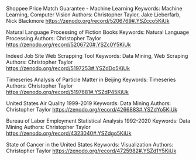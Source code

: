Shoppee Price Match Guarantee - Machine Learning
  Keywords: Machine Learning, Computer Vision
  Authors: Christopher Taylor, Jake Lieberfarb, Nick Blackmore
  https://zenodo.org/record/5206769#.YSZcco5KiUk
  
Natural Language Processing of Fiction Books
  Keywords: Natural Language Processing
  Authors: Christopher Taylor
  https://zenodo.org/record/5206720#.YSZc0Y5KiUk
  
Indeed Job Site Web Scrapping Tool
  Keywords: Data Mining, Web Scraping
  Authors: Christopher Taylor
  https://zenodo.org/record/5197253#.YSZdDo5KiUk
  
Timeseries Analysis of Particle Matter in Beijing
  Keywords: Timeseries
  Authors: Christopher Taylor
  https://zenodo.org/record/5197681#.YSZdP45KiUk
  
United States Air Quality 1999-2019
  Keywords: Data Mining
  Authors: Christopher Taylor
  https://zenodo.org/record/4266883#.YSZdYo5KiUk
  
Bureau of Labor Employment Statistical Analysis 1992-2020
  Keywords: Data Mining
  Authors: Christopher Taylor
  https://zenodo.org/record/4323040#.YSZdgo5KiUk
  
State of Cancer in the United States
  Keywords: Visualization
  Authors: Christopher Taylor
  https://zenodo.org/record/4725982#.YSZd1Y5KiUk
